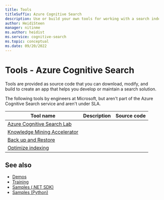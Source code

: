 ```yaml
---
title: Tools
titleSuffix: Azure Cognitive Search
description: Use or build your own tools for working with a search index.
author: HeidiSteen
manager: nitinme
ms.author: heidist
ms.service: cognitive-search
ms.topic: conceptual
ms.date: 09/20/2022
---
```


# Tools - Azure Cognitive Search

Tools are provided as source code that you can download, modify, and build to create an app that helps you develop or maintain a search solution.

The following tools by engineers at Microsoft, but aren't part of the Azure Cognitive Search service and aren't under SLA.

| Tool name | Description | Source code |
|------|------------ |-------------|
| [Azure Cognitive Search Lab]()   | | |
| [Knowledge Mining Accelerator]() | | |
| [Back up and Restore]() | | |
| [Optimize indexing]() | | |

## See also

+ [Demos](resource-demo-sites.md)
+ [Training](resource-training.md)
+ [Samples (.NET SDK)](samples-dotnet.md)
+ [Samples (Python)](samples-python.md)
